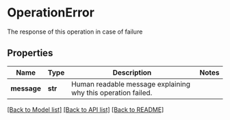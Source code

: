 # OperationError

The response of this operation in case of failure     
## Properties
Name | Type | Description | Notes
------------ | ------------- | ------------- | -------------
**message** | **str** | Human readable message explaining why this operation failed. | 

[[Back to Model list]](../README.md#documentation-for-models) [[Back to API list]](../README.md#documentation-for-api-endpoints) [[Back to README]](../README.md)


